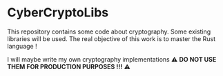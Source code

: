 # CyberCryptoLibs

This repository contains some code about cryptography. Some existing libraries will be used.
The real objective of this work is to master the Rust language !


I will maybe write my own cryptography implementations :warning: **DO NOT USE THEM FOR PRODUCTION PURPOSES !!!** :warning:
